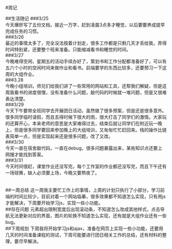 #周记

##生活随记
###3/25<br>
	今天爆肝写了五份文档，接近一万字，赶到凌晨3点多才睡觉，以后要要养成提早完成任务的习惯。<br>
###3/26<br>
	最近的事情太多了，完全没法按着计划走，很多工作都是只剩几天才丢给我，弄得时间特别紧，还要整个班来准备。只能缩减看书和睡觉的时间。<br>
###3/27<br>
	今晚难得空闲，星期五的活动手续办好了，策划书和工作分配都准备好了，可以有五六个小时的空闲时间来做作业和看书。前端要学的东西比较多，还要预习一下这周的大组作业。<br>
###3.28<br>
	今晚小组培训，师兄们给我们讲了一些常用的网站和工具，还帮我们解疑，但是这周我看书的进度很慢，没有准备什么问题，敲代码的时候就一堆问题，但是又很难表达清楚。<br>
###3/29<br>
	今天下午要带全班同学去开展团日活动，虽然做了很多预案，但是还是很多意外。很多同学临时请假，而且去得时候下很大的雨，很大打击了同学们的激情。大家玩的还算开心，本来老师的意思是大家难得过去，结束后就让同学们在附近玩一晚上，但是很多同学要回来参加晚上的大组培训，又匆匆忙忙赶回来。栈的操作比链表简单一点，但是实现起来还是很多问题，改了又改。<br>
###3/30<br>
	今天一直在宿舍敲代码，一直在debug，很多问题暴露出来，某些知识点还要上网搜才能找到答案。<br>
###3/31<br>
	今天时间很赶，课堂作业还没写完，每个工作室的作业都还没写完，而且下午还有一场球赛，缺人必须要上场，今晚又要熬夜了。<br>
<br>
<br>
##一周总结
	这一周我主要忙工作上的事情，上周的计划只执行了小部分，学习前端的时间比较少，目前对着一个网站临摹，很多效果都不知道怎么实现，只有用js才能解决，下周要开始学习js，实现一些小功能。
<br>
##存在问题
	元素超出限制宽度后出现滚动条，不知道怎么改成其他样式，点击导航无法更新对应的界面，图片的轮换不知道怎么实现，还有就是大组作业还有一些bug。
<br>
##下周规划
	下周我将开始学习js和ajax，准备在网页上实现一些小功能，还要用几天的时间准备课程的测试，下周可能要进行团日相关工作的总结，还有材料的整理，要尽早解决。